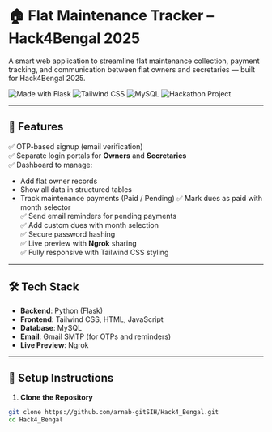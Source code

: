 # 🏠 Flat Maintenance Tracker – Hack4Bengal 2025

A smart web application to streamline flat maintenance collection, payment tracking, and communication between flat owners and secretaries — built for Hack4Bengal 2025.

![Made with Flask](https://img.shields.io/badge/Backend-Flask-blue)
![Tailwind CSS](https://img.shields.io/badge/Frontend-TailwindCSS-teal)
![MySQL](https://img.shields.io/badge/Database-MySQL-yellow)
![Hackathon Project](https://img.shields.io/badge/Event-Hack4Bengal-red)

---

## 🚀 Features
 
✅ OTP-based signup (email verification)  
✅ Separate login portals for **Owners** and **Secretaries**  
✅ Dashboard to manage:
- Add flat owner records
- Show all data in structured tables
- Track maintenance payments (Paid / Pending)
✅ Mark dues as paid with month selector  
✅ Send email reminders for pending payments  
✅ Add custom dues with month selection  
✅ Secure password hashing  
✅ Live preview with **Ngrok** sharing  
✅ Fully responsive with Tailwind CSS styling

---

## 🛠️ Tech Stack

- **Backend**: Python (Flask)
- **Frontend**: Tailwind CSS, HTML, JavaScript
- **Database**: MySQL
- **Email**: Gmail SMTP (for OTPs and reminders)
- **Live Preview**: Ngrok

---

## 🧪 Setup Instructions

1. **Clone the Repository**

```bash
git clone https://github.com/arnab-gitSIH/Hack4_Bengal.git
cd Hack4_Bengal
